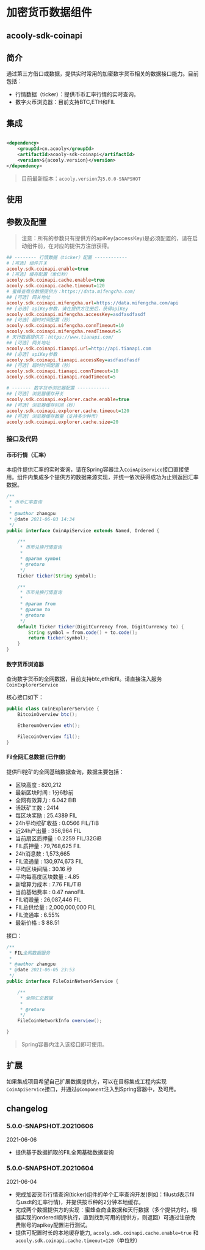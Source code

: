 <!-- title: 加密货币数据组件 -->
<!-- name: acooly-sdk-coinapi -->
<!-- type: resources -->
<!-- author: zhangpu -->
<!-- date: 2021-06-04 -->

加密货币数据组件
====
acooly-sdk-coinapi
----

## 简介

通过第三方借口或数据，提供实时常用的加密数字货币相关的数据接口能力。目前包括：

* 行情数据（ticker）：提供币币汇率行情的实时查询。
* 数字火币浏览器：目前支持BTC,ETH和FIL

## 集成

```xml

<dependency>
    <groupId>cn.acooly</groupId>
    <artifactId>acooly-sdk-coinapi</artifactId>
    <version>${acooly.version}</version>
</dependency>
```

> 目前最新版本：`acooly.version`为`5.0.0-SNAPSHOT`

## 使用

## 参数及配置

> 注意：所有的参数只有提供方的apiKey(accessKey)是必须配置的，请在启动组件前，在对应的提供方注册获得。

```ini
## -------- 行情数据（ticker）配置 ------------
# [可选] 组件开关
acooly.sdk.coinapi.enable=true
# [可选] 缓存配置（单位秒）
acooly.sdk.coinapi.cache.enable=true
acooly.sdk.coinapi.cache.timeout=120
# 蜜蜂查商业数据提供方：https://data.mifengcha.com/
## [可选] 网关地址
acooly.sdk.coinapi.mifengcha.url=https://data.mifengcha.com/api
## [必选] apiKey参数，请在提供方注册后，获得apiKey
acooly.sdk.coinapi.mifengcha.accessKey=asdfasdfasdf
## [可选] 超时时间配置（秒）
acooly.sdk.coinapi.mifengcha.connTimeout=10
acooly.sdk.coinapi.mifengcha.readTimeout=5
# 天行数据提供方：https://www.tianapi.com/
## [可选] 网关地址
acooly.sdk.coinapi.tianapi.url=http://api.tianapi.com
## [必选] apiKey参数
acooly.sdk.coinapi.tianapi.accessKey=asdfasdfasdf
## [可选] 超时时间配置（秒）
acooly.sdk.coinapi.tianapi.connTimeout=10
acooly.sdk.coinapi.tianapi.readTimeout=5

# ------- 数字货币浏览器配置 ------------
## [可选] 浏览器缓存开关
acooly.sdk.coinapi.explorer.cache.enable=true
## [可选] 浏览器缓存时间（秒）
acooly.sdk.coinapi.explorer.cache.timeout=120
## [可选] 浏览器缓存数量（支持多少种币）
acooly.sdk.coinapi.explorer.cache.size=20

```

### 接口及代码

#### 币币行情（汇率）

本组件提供汇率的实时查询，请在Spring容器注入`CoinApiService`接口直接使用。组件内集成多个提供方的数据来源实现，并统一依次获得成功为止则返回汇率数据。

```java
/**
 * 币币汇率查询
 *
 * @author zhangpu
 * @date 2021-06-03 14:34
 */
public interface CoinApiService extends Named, Ordered {

    /**
     * 币币兑换行情查询
     *
     * @param symbol
     * @return
     */
    Ticker ticker(String symbol);

    /**
     * 币币兑换行情查询
     *
     * @param from
     * @param to
     * @return
     */
    default Ticker ticker(DigitCurrency from, DigitCurrency to) {
        String symbol = from.code() + to.code();
        return ticker(symbol);
    }
}
```

#### 数字货币浏览器

查询数字货币的全网数据，目前支持btc,eth和fil。请直接注入服务`CoinExplorerService`

核心接口如下：

```java
public class CoinExplorerService {
    BitcoinOverview btc();

    EthereumOverview eth();

    FilecoinOverview fil();
}
```

#### Fil全网汇总数据 (已作废)

提供Fil挖矿的全网基础数据查询，数据主要包括：

* 区块高度 : 820,212
* 最新区块时间 : 1分6秒前
* 全网有效算力 : 6.042 EiB
* 活跃矿工数 : 2414
* 每区块奖励 : 25.4389 FIL
* 24h平均挖矿收益 : 0.0566 FIL/TiB
* 近24h产出量 : 356,964 FIL
* 当前扇区质押量 : 0.2259 FIL/32GiB
* FIL质押量 : 79,768,625 FIL
* 24h消息数 : 1,573,665
* FIL流通量 : 130,974,673 FIL
* 平均区块间隔 : 30.16 秒
* 平均每高度区块数量 : 4.85
* 新增算力成本 : 7.76 FIL/TiB
* 当前基础费率 : 0.47 nanoFIL
* FIL销毁量 : 26,087,446 FIL
* FIL总供给量 : 2,000,000,000 FIL
* FIL流通率 : 6.55%
* 最新价格 : $ 88.51

接口：

```java
/**
 * FIL全网数据服务
 *
 * @author zhangpu
 * @date 2021-06-05 23:53
 */
public interface FileCoinNetworkService {

    /**
     * 全网汇总数据
     *
     * @return
     */
    FileCoinNetworkInfo overview();

}
```

> Spring容器内注入该接口即可使用。

## 扩展

如果集成项目希望自己扩展数据提供方，可以在目标集成工程内实现`CoinApiService`接口，并通过`@Component`注入到Spring容器中，及可用。

## changelog

### 5.0.0-SNAPSHOT.20210606

2021-06-06

* 提供基于数据抓取的FIL全网基础数据查询

### 5.0.0-SNAPSHOT.20210604

2021-06-04

* 完成加密货币行情查询(ticker)组件的单个汇率查询开发(例如：filustd表示fil与usdt的汇率行情)，并提供按币种的2分钟本地缓存。
* 完成两个数据提供方的实现：蜜蜂查商业数据和天行数据（多个提供方时，根据实现的ordered顺序执行，直到找到可用的提供方，则返回）可通过注册免费账号的apikey配置进行测试。
* 提供可配置时长的本地缓存能力, `acooly.sdk.coinapi.cache.enable=true` 和 `acooly.sdk.coinapi.cache.timeout=120`（单位秒）


